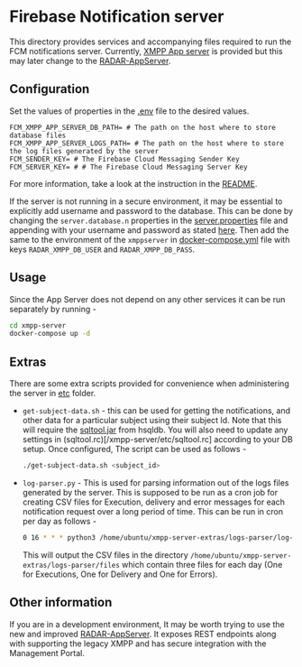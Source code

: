 # Firebase Notification server

This directory provides services and accompanying files required to run the FCM notifications server. Currently, [XMPP App server](https://github.com/RADAR-base/fcmxmppserverv2) is provided but this may later change to the [RADAR-AppServer](https://github.com/RADAR-base/RADAR-Appserver).

## Configuration

Set the values of properties in the [.env](/xmpp-server/.env) file to the desired values.

```
FCM_XMPP_APP_SERVER_DB_PATH= # The path on the host where to store database files
FCM_XMPP_APP_SERVER_LOGS_PATH= # The path on the host where to store the log files generated by the server
FCM_SENDER_KEY= # The Firebase Cloud Messaging Sender Key
FCM_SERVER_KEY= # # The Firebase Cloud Messaging Server Key
```

For more information, take a look at the instruction in the [README](https://github.com/RADAR-base/fcmxmppserverv2).

If the server is not running in a secure environment, it may be essential to explicitly add username and password to the database.
This can be done by changing the `server.database.n` properties in the [server.properties](/xmpp-server/database/server.properties) file and appending with your username and password as stated [here](http://hsqldb.org/doc/guide/guide.html#N15798). Then add the same to the environment of the `xmppserver` in [docker-compose.yml](/xmpp-server/docker-compose.yml) file with keys `RADAR_XMPP_DB_USER` and `RADAR_XMPP_DB_PASS`.

## Usage

Since the App Server does not depend on any other services it can be run separately by running -

```sh
cd xmpp-server
docker-compose up -d
```

## Extras

There are some extra scripts provided for convenience when administering the server in [etc](/xmpp-server/etc) folder.

- `get-subject-data.sh` -  this can be used for getting the notifications, and other data for a particular subject using their subject Id. Note that this will require the [sqltool.jar](http://hsqldb.org/doc/2.0/util-guide/sqltool-chapt.html) from hsqldb. You will also need to update any settings in (sqltool.rc)[/xmpp-server/etc/sqltool.rc] according to your DB setup. Once configured, The script can be used as follows -
    ```sh
    ./get-subject-data.sh <subject_id>
    ```

- `log-parser.py` - This is used for parsing information out of the logs files generated by the server. This is supposed to be run as a cron job for creating CSV files for Execution, delivery and error messages for each notification request over a long period of time. This can be run in cron per day as follows -
    ```sh
    0 16 * * * python3 /home/ubuntu/xmpp-server-extras/logs-parser/log-parser.py /usr/local/var/lib/radar/xmpp/hsql/logs/ /home/ubuntu/xmpp-server-extras/logs-parser/files >> /home/ubuntu/log-parser-run.log 2>&1
    ```
    This will output the CSV files in the directory `/home/ubuntu/xmpp-server-extras/logs-parser/files` which contain three files for each day (One for Executions, One for Delivery and One for Errors).

## Other information

If you are in a development environment, It may be worth trying to use the new and improved [RADAR-AppServer](https://github.com/RADAR-base/RADAR-Appserver/tree/dev). It exposes REST endpoints along with supporting the legacy XMPP and has secure integration with the Management Portal.

